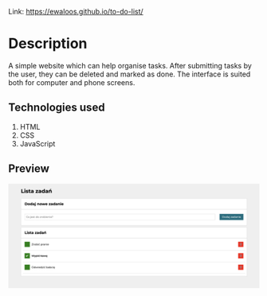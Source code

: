 Link: https://ewaloos.github.io/to-do-list/

# **Description**

A simple website which can help organise tasks. After submitting tasks by the user, they can be deleted and marked as done. The interface is suited both for computer and phone screens.

## **Technologies used**

1. HTML
2. CSS
3. JavaScript

## **Preview**

![to-do-list](https://raw.githubusercontent.com/ewaloos/to-do-list/main/images/preview.png)
